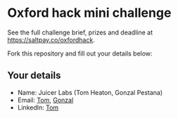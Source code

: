 # Oxford hack mini challenge

See the full challenge brief, prizes and deadline at https://saltpay.co/oxfordhack.

Fork this repository and fill out your details below:

## Your details

- Name: Juicer Labs (Tom Heaton, Gonzal Pestana)
- Email: [Tom](mailto:thomas.m.heaton@gmail.com), [Gonzal](mailto:bottlecollector52@gmail.com)
- LinkedIn: [Tom](https://tomheaton.dev/linkedin "Tom LinkedIn")

